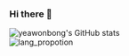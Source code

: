 ### Hi there 👋
<!-- [![ybong's 42 stats](https://badge42.herokuapp.com/api/stats/ybong?privacyName=true)](https://github.com/JaeSeoKim/badge42)   -->
![yeawonbong's GitHub stats](https://github-readme-stats.vercel.app/api?username=yeawonbong&show_icons=true&theme=tokyonight)   
![lang_propotion](https://github-readme-stats.vercel.app/api/top-langs/?username=yeawonbong&langs_count=6)

<!--
**yeawonbong/yeawonbong** is a ✨ _special_ ✨ repository because its `README.md` (this file) appears on your GitHub profile.

Here are some ideas to get you started:

- 🔭 I’m currently working on ...
- 🌱 I’m currently learning ...
- 👯 I’m looking to collaborate on ...
- 🤔 I’m looking for help with ...
- 💬 Ask me about ...
- 📫 How to reach me: ...
- 😄 Pronouns: ...
- ⚡ Fun fact: ...
-->
